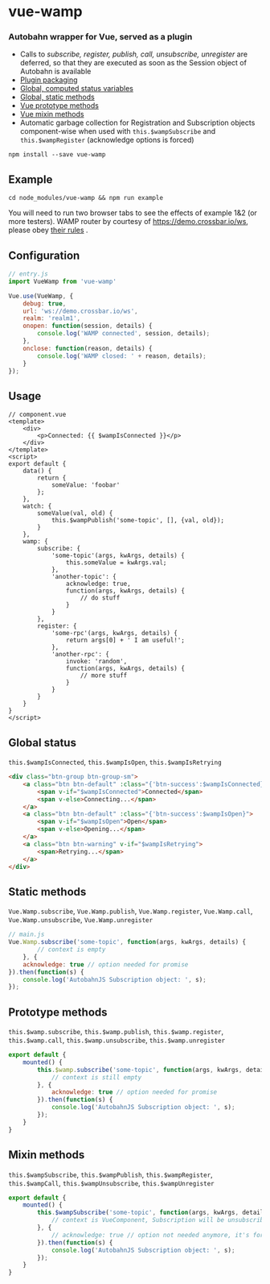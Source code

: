 # vue-wamp
### Autobahn wrapper for Vue, served as a plugin 

* Calls to _subscribe, register, publish, call, unsubscribe, unregister_ are deferred, so that they are executed as soon as the Session object of Autobahn is available
* [Plugin packaging](#configuration)
* [Global, computed status variables](#global-status)
* [Global, static methods](#static-methods)
* [Vue prototype methods](#prototype-methods)
* [Vue mixin methods](#mixin-methods)
* Automatic garbage collection for Registration and Subscription objects component-wise when used with ```this.$wampSubscribe``` and ```this.$wampRegister``` (acknowledge options is forced)

```
npm install --save vue-wamp
```

## Example

```
cd node_modules/vue-wamp && npm run example
```

You will need to run two browser tabs to see the effects of example 1&2 (or more testers).
WAMP router by courtesy of https://demo.crossbar.io/ws, please obey [their rules](http://crossbar.io/docs/Demo-Instance/) .

## Configuration

```js
// entry.js
import VueWamp from 'vue-wamp'

Vue.use(VueWamp, {
    debug: true,
    url: 'ws://demo.crossbar.io/ws',
    realm: 'realm1',
    onopen: function(session, details) {
        console.log('WAMP connected', session, details);
    },
    onclose: function(reason, details) {
        console.log('WAMP closed: ' + reason, details);
    }
});
```

## Usage

```vue
// component.vue
<template>
    <div>
        <p>Connected: {{ $wampIsConnected }}</p>
    </div>
</template>
<script>
export default {
    data() {
        return {
            someValue: 'foobar'
        };
    },
    watch: {
        someValue(val, old) {
            this.$wampPublish('some-topic', [], {val, old});
        }
    },
    wamp: {
        subscribe: {
            'some-topic'(args, kwArgs, details) {
                this.someValue = kwArgs.val;
            },
            'another-topic': {
                acknowledge: true,
                function(args, kwArgs, details) {
                    // do stuff
                }
            }
        },
        register: {
            'some-rpc'(args, kwArgs, details) {
                return args[0] + ' I am useful!';
            },
            'another-rpc': {
                invoke: 'random',
                function(args, kwArgs, details) {
                    // more stuff
                }
            }
        }
    }
}
</script>
```

## Global status

```this.$wampIsConnected```, ```this.$wampIsOpen```, ```this.$wampIsRetrying```

```html
<div class="btn-group btn-group-sm">
    <a class="btn btn-default" :class="{'btn-success':$wampIsConnected}">
        <span v-if="$wampIsConnected">Connected</span>
        <span v-else>Connecting...</span>
    </a>
    <a class="btn btn-default" :class="{'btn-success':$wampIsOpen}">
        <span v-if="$wampIsOpen">Open</span>
        <span v-else>Opening...</span>
    </a>
    <a class="btn btn-warning" v-if="$wampIsRetrying">
        <span>Retrying...</span>
    </a>
</div>
```

## Static methods

```Vue.Wamp.subscribe```, ```Vue.Wamp.publish```, ```Vue.Wamp.register```, ```Vue.Wamp.call```, ```Vue.Wamp.unsubscribe```, ```Vue.Wamp.unregister```

```js
// main.js
Vue.Wamp.subscribe('some-topic', function(args, kwArgs, details) {
        // context is empty
    }, {
    acknowledge: true // option needed for promise
}).then(function(s) {
    console.log('AutobahnJS Subscription object: ', s); 
});
```

## Prototype methods

```this.$wamp.subscribe```, ```this.$wamp.publish```, ```this.$wamp.register```, ```this.$wamp.call```, ```this.$wamp.unsubscribe```, ```this.$wamp.unregister```

```js
export default {
    mounted() {
        this.$wamp.subscribe('some-topic', function(args, kwArgs, details) {
            // context is still empty
        }, {
            acknowledge: true // option needed for promise
        }).then(function(s) {
            console.log('AutobahnJS Subscription object: ', s); 
        });
    }
}
```

## Mixin methods

```this.$wampSubscribe```, ```this.$wampPublish```, ```this.$wampRegister```, ```this.$wampCall```, ```this.$wampUnsubscribe```, ```this.$wampUnregister```

```js
export default {
    mounted() {
        this.$wampSubscribe('some-topic', function(args, kwArgs, details) {
            // context is VueComponent, Subscription will be unsubscribed if component is destroyed
        }, {
            // acknowledge: true // option not needed anymore, it's forced
        }).then(function(s) {
            console.log('AutobahnJS Subscription object: ', s); 
        });
    }
}
```